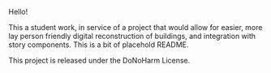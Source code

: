 Hello!

This a student work, in service of a project that would allow for easier, more lay person friendly digital reconstruction of buildings, and integration with story components. This is a bit of placehold README.

This project is released under the DoNoHarm License. 


